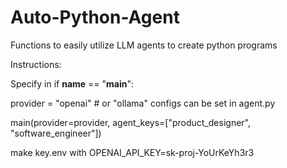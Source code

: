 # Auto-Python-Agent
Functions to easily utilize LLM agents to create python programs

Instructions:

Specify in if __name__ == "__main__":

provider = "openai"  # or "ollama" configs can be set in agent.py

main(provider=provider, agent_keys=["product_designer", "software_engineer"]) 

make key.env with OPENAI_API_KEY=sk-proj-YoUrKeYh3r3
